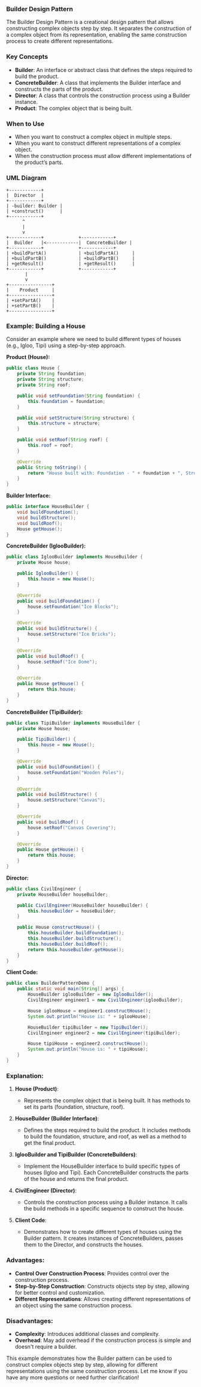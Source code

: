 ### Builder Design Pattern

The Builder Design Pattern is a creational design pattern that allows constructing complex objects step by step. It separates the construction of a complex object from its representation, enabling the same construction process to create different representations.

### Key Concepts

- **Builder**: An interface or abstract class that defines the steps required to build the product.
- **ConcreteBuilder**: A class that implements the Builder interface and constructs the parts of the product.
- **Director**: A class that controls the construction process using a Builder instance.
- **Product**: The complex object that is being built.

### When to Use

- When you want to construct a complex object in multiple steps.
- When you want to construct different representations of a complex object.
- When the construction process must allow different implementations of the product’s parts.

### UML Diagram

```
+------------+
|  Director  |
+------------+
| -builder: Builder |
| +construct()      |
+------------+
      ^
      |
      v
+------------+             +------------+
|  Builder   |<------------|  ConcreteBuilder |
+------------+             +------------+
| +buildPartA()            | +buildPartA()     |
| +buildPartB()            | +buildPartB()     |
| +getResult()             | +getResult()      |
+------------+             +------------+
       |
       v
+----------------+
|    Product     |
+----------------+
| +setPartA()    |
| +setPartB()    |
+----------------+
```

### Example: Building a House

Consider an example where we need to build different types of houses (e.g., Igloo, Tipi) using a step-by-step approach.

**Product (House):**
```java
public class House {
    private String foundation;
    private String structure;
    private String roof;

    public void setFoundation(String foundation) {
        this.foundation = foundation;
    }

    public void setStructure(String structure) {
        this.structure = structure;
    }

    public void setRoof(String roof) {
        this.roof = roof;
    }

    @Override
    public String toString() {
        return "House built with: Foundation - " + foundation + ", Structure - " + structure + ", Roof - " + roof;
    }
}
```

**Builder Interface:**
```java
public interface HouseBuilder {
    void buildFoundation();
    void buildStructure();
    void buildRoof();
    House getHouse();
}
```

**ConcreteBuilder (IglooBuilder):**
```java
public class IglooBuilder implements HouseBuilder {
    private House house;

    public IglooBuilder() {
        this.house = new House();
    }

    @Override
    public void buildFoundation() {
        house.setFoundation("Ice Blocks");
    }

    @Override
    public void buildStructure() {
        house.setStructure("Ice Bricks");
    }

    @Override
    public void buildRoof() {
        house.setRoof("Ice Dome");
    }

    @Override
    public House getHouse() {
        return this.house;
    }
}
```

**ConcreteBuilder (TipiBuilder):**
```java
public class TipiBuilder implements HouseBuilder {
    private House house;

    public TipiBuilder() {
        this.house = new House();
    }

    @Override
    public void buildFoundation() {
        house.setFoundation("Wooden Poles");
    }

    @Override
    public void buildStructure() {
        house.setStructure("Canvas");
    }

    @Override
    public void buildRoof() {
        house.setRoof("Canvas Covering");
    }

    @Override
    public House getHouse() {
        return this.house;
    }
}
```

**Director:**
```java
public class CivilEngineer {
    private HouseBuilder houseBuilder;

    public CivilEngineer(HouseBuilder houseBuilder) {
        this.houseBuilder = houseBuilder;
    }

    public House constructHouse() {
        this.houseBuilder.buildFoundation();
        this.houseBuilder.buildStructure();
        this.houseBuilder.buildRoof();
        return this.houseBuilder.getHouse();
    }
}
```

**Client Code:**
```java
public class BuilderPatternDemo {
    public static void main(String[] args) {
        HouseBuilder iglooBuilder = new IglooBuilder();
        CivilEngineer engineer1 = new CivilEngineer(iglooBuilder);

        House iglooHouse = engineer1.constructHouse();
        System.out.println("House is: " + iglooHouse);

        HouseBuilder tipiBuilder = new TipiBuilder();
        CivilEngineer engineer2 = new CivilEngineer(tipiBuilder);

        House tipiHouse = engineer2.constructHouse();
        System.out.println("House is: " + tipiHouse);
    }
}
```

### Explanation:

1. **House (Product)**:
   - Represents the complex object that is being built. It has methods to set its parts (foundation, structure, roof).

2. **HouseBuilder (Builder Interface)**:
   - Defines the steps required to build the product. It includes methods to build the foundation, structure, and roof, as well as a method to get the final product.

3. **IglooBuilder and TipiBuilder (ConcreteBuilders)**:
   - Implement the HouseBuilder interface to build specific types of houses (Igloo and Tipi). Each ConcreteBuilder constructs the parts of the house and returns the final product.

4. **CivilEngineer (Director)**:
   - Controls the construction process using a Builder instance. It calls the build methods in a specific sequence to construct the house.

5. **Client Code**:
   - Demonstrates how to create different types of houses using the Builder pattern. It creates instances of ConcreteBuilders, passes them to the Director, and constructs the houses.

### Advantages:

- **Control Over Construction Process**: Provides control over the construction process.
- **Step-by-Step Construction**: Constructs objects step by step, allowing for better control and customization.
- **Different Representations**: Allows creating different representations of an object using the same construction process.

### Disadvantages:

- **Complexity**: Introduces additional classes and complexity.
- **Overhead**: May add overhead if the construction process is simple and doesn't require a builder.

This example demonstrates how the Builder pattern can be used to construct complex objects step by step, allowing for different representations using the same construction process. Let me know if you have any more questions or need further clarification!
